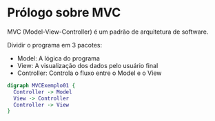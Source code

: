 # Prólogo sobre MVC

MVC (Model-View-Controller) é um padrão de arquitetura de software.

Dividir o programa em 3 pacotes:

 - Model: A lógica do programa
 - View: A visualização dos dados pelo usuário final
 - Controller: Controla o fluxo entre o Model e o View

 ```dot {engine="dot"}
 digraph MVCExemplo01 {
   Controller -> Model
   View -> Controller
   Controller -> View
 }
 ```
